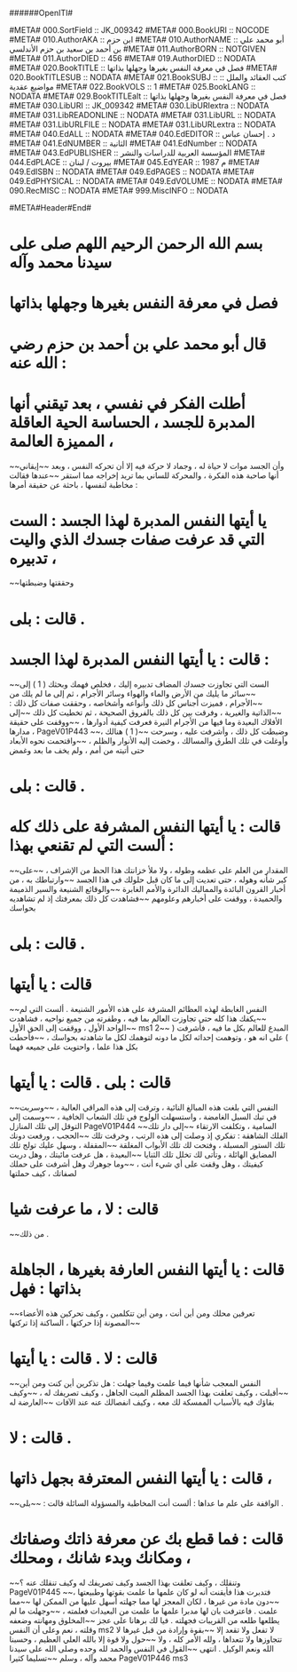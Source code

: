######OpenITI#


#META# 000.SortField	:: JK_009342
#META# 000.BookURI	:: NOCODE
#META# 010.AuthorAKA	:: ابن حزم
#META# 010.AuthorNAME	:: أبو محمد علي بن أحمد بن سعيد بن حزم الأندلسي
#META# 011.AuthorBORN	:: NOTGIVEN
#META# 011.AuthorDIED	:: 456
#META# 019.AuthorDIED	:: NODATA
#META# 020.BookTITLE	:: فصل في معرفة النفس بغيرها وجهلها بذاتها
#META# 020.BookTITLESUB	:: NODATA
#META# 021.BookSUBJ	:: كتب العقائد والملل :: مواضيع عقدية
#META# 022.BookVOLS	:: 1
#META# 025.BookLANG	:: NODATA
#META# 029.BookTITLEalt	:: فصل في معرفة النفس بغيرها وجهلها بذاتها
#META# 030.LibURI	:: JK_009342
#META# 030.LibURIextra	:: NODATA
#META# 031.LibREADONLINE	:: NODATA
#META# 031.LibURL	:: NODATA
#META# 031.LibURLFILE	:: NODATA
#META# 031.LibURLextra	:: NODATA
#META# 040.EdALL	:: NODATA
#META# 040.EdEDITOR	:: د . إحسان عباس
#META# 041.EdNUMBER	:: الثانية
#META# 041.EdNumber	:: NODATA
#META# 043.EdPUBLISHER	:: المؤسسة العربية للدراسات والنشر
#META# 044.EdPLACE	:: بيروت / لبنان
#META# 045.EdYEAR	:: 1987 م
#META# 049.EdISBN	:: NODATA
#META# 049.EdPAGES	:: NODATA
#META# 049.EdPHYSICAL	:: NODATA
#META# 049.EdVOLUME	:: NODATA
#META# 090.RecMISC	:: NODATA
#META# 999.MiscINFO	:: NODATA

#META#Header#End#

# بسم الله الرحمن الرحيم اللهم صلى على سيدنا محمد وآله
# فصل في معرفة النفس بغيرها وجهلها بذاتها
# قال أبو محمد علي بن أحمد بن حزم رضي الله عنه :
# أطلت الفكر في نفسي ، بعد تيقني أنها المدبرة للجسد ، الحساسة الحية العاقلة المميزة العالمة ،
~~وأن الجسد موات لا حياة له ، وجماد لا حركة فيه إلا أن تحركه النفس ، وبعد
~~إيقاني أنها صاحبة هذه الفكرة ، والمحركة للساني بما تريد إخراجه مما استقر
~~عندها فقالت مخاطبة لنفسها ، باحثة عن حقيقة أمرها :
# يا أيتها النفس المدبرة لهذا الجسد : الست التي قد عرفت صفات جسدك الذي واليت تدبيره ،
~~وحققتها وضبطتها 
# قالت : بلى .
# قالت : يا أيتها النفس المدبرة لهذا الجسد :
~~الست التي تجاوزت جسدك المضاف تدبيره إليك ، فخلص فهمك وبحثك ( 1 ) إلى
~~سائر ما يليك من الأرض والماء والهواء وسائر الأجرام ، ثم إلى ما لم يلك من
~~الأجرام ، فميزت أجناس كل ذلك وأنواعه وأشخاصه ، وحققت صفات كل ذلك :
~~الذاتية والغيرية ، وفرقت بين كل ذلك بالفروق الصحيحة ، ثم تخطيت كل ذلك
~~إلى الأفلاك البعيدة وما فيها من الأجرام النيرة فعرفت كيفية أدوارها ،
~~ووقفت على حقيقة مدارها ، 
PageV01P443
~~وضبطت كل ذلك ، وأشرفت عليه ، وسرحت
~~( 1 ) هنالك ، وأوغلت في تلك الطرق والمسالك ، وخضت إليه الأنوار والظلم ،
~~واقتحمت نحوه الأبعاد حتى أتيته من أمم ، ولم يخف ما بعد وغمض 
# قالت : بلى .
# قالت : يا أيتها النفس المشرفة على ذلك كله : ألست التي لم تقنعي بهذا
~~المقدار من العلم على عظمه وطوله ، ولا ملأ خزانتك هذا الحظ من الإشراف ،
~~على كبر شأنه وهوله ، حتى تعديت إلى ما كان قبل حلولك في هذا الجسد
~~وارتباطك به ، من أخبار القرون البائدة والمماليك الدائرة والأمم الغابرة
~~والوقائع الشنيعة والسير الذميمة والحميدة ، ووقفت على أخبارهم وعلومهم
~~فشاهدت كل ذلك بمعرفتك إذ لم تشاهديه بحواسك 
# قالت : بلى . 
# قالت : يا أيتها
~~النفس الغابطة لهذه العظائم المشرفة على هذه الأمور الشنيعة . ألست التي لم
~~يكفك هذا كله حتى تجاوزت العالم بما فيه ، وطفرته من جميع نواحيه ، فشاهدت
~~الواحد الأول ، ووقفت إلى الحق الأول ms1 المبدع للعالم بكل ما فيه ، فأشرفت (
~~2 ) على انه هو ، وتوهمت إحداثه لكل ما دونه لتوهمك لكل ما شاهدته بحواسك ،
~~فأحطت بكل هذا علما ، واحتويت على جميعه فهما 
# قالت : بلى . قالت : يا أيتها
~~النفس التي بلغت هذه المبالغ النائية ، وترقت إلى هذه المراقي العالية ،
~~وسربت في تبك السبل الغامضة ، واستسهلت الولوج في تلك الشعاب الخافية ،
~~وسمت إلى التوقل إلى تلك المنازل 
PageV01P444
~~السامية ، وتكلفت الارتقاء
~~إلى دار تلك الفلك الشاهقة : تفكري إذ وصلت إلى هذه الرتب ، وخرقت تلك
~~الحجب ، ورفعت دونك تلك الستور المسبلة ، وفتحت لك تلك الأبواب المغلقة
~~المقفلة ، وسهل عليك تولج تلك المضايق الهائلة ، وتأتى لك تخلل تلك الثنايا
~~البعيدة ، هل عرفت مائيتك ، وهل دريت كيفيتك ، وهل وقفت على أي شيء أنت ،
~~وما جوهرك وهل أشرفت على حملك لصفاتك ، كيف حملتها 
# قالت : لا ، ما عرفت شيا
~~من ذلك . 
# قالت : يا أيتها النفس العارفة بغيرها ، الجاهلة بذاتها : فهل
~~تعرفين محلك ومن أين أنت ، ومن أين تتكلمين ، وكيف تحركين هذه الأعضاء
~~المصونة إذا حركتها ، الساكنة إذا تركتها 
# قالت : لا . قالت : يا أيتها
~~النفس المعجب شأنها فيما علمت وفيما جهلت : هل تذكرين أين كنت ومن أين
~~أقبلت ، وكيف تعلقت بهذا الجسد المظلم الميت الجاهل ، وكيف تصريفك له ،
~~وكيف بقاؤك فيه بالأسباب الممسكة لك معه ، وكيف انفصالك عنه عند الآفات
~~العارضة له 
# قالت : لا . 
# قالت : يا أيتها النفس المعترفة بجهل ذاتها ،
~~الواقفة على علم ما عداها : ألست أنت المخاطبة والمسؤولة السائلة قالت :
~~بلى . 
# قالت : فما قطع بك عن معرفة ذاتك وصفاتك ، ومكانك وبدء شانك ، ومحلك
~~وتنقلك ، وكيف تعلقت بهذا الجسد وكيف تصريفك له وكيف تنقلك عنه ؟
PageV01P445
~~فتدبرت هذا فأيقنت أنه لو كان علمها ما علمت بقوتها وطبيعتها ،
~~دون مادة من غيرها ، لكان المعجز لها مما جهلته أسهل عليها من الممكن لها
~~مما علمت . فاعترفت بان لها مدبرا علمها ما علمت من البعيدات فعلمته ،
~~وجهلت ما لم يطلعها طلعه من القريبات فجهلته . فيا لك برهانا على عجز
~~المخلوق ومهانته وضعفه وقلته ، نعم وعلى أن النفس ms2 لا تفعل ولا تقعد إلا
~~بقوة وإرادة من قبل غيرها لا تتجاوزها ولا تتعداها ، ولله الأمر كله ، ولا
~~حول ولا قوة إلا بالله العلي العظيم ، وحسبنا الله ونعم الوكيل . انتهى
~~القول في النفس والحمد لله وحده وصلى الله على سيدنا محمد وآله ، وسلم
~~تسليما كثيرا
PageV01P446 ms3